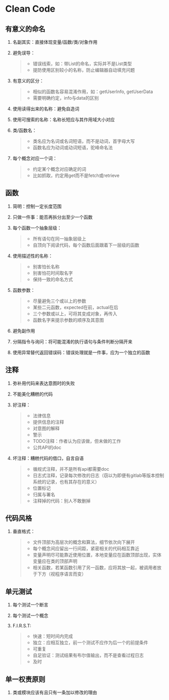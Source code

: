 # Clean Code

## 有意义的命名

1. 名副其实：直接体现变量/函数/类/对象作用

2. 避免误导：
   > * 错误线索，如：带List的命名，实际并不是List类型
   > * 提防使用区别较小的名称，防止编辑器自动填充问题

3. 有意义的区分：
   > * 相似的函数名容易混淆作用，如：getUserInfo, getUserData
   > * 需要明确约定，info与data的区别

4. 使用读得出来的名称：避免自造词

5. 使用可搜索的名称：名称长短应与其作用域大小对应

6. 类/函数名：
   > * 类名应为名词或名词短语，而不是动词，首字母大写
   > * 函数名应为动词或动词短语，驼峰命名法

7. 每个概念对应一个词：
   > * 约定某个概念对应确定的词
   > * 比如抓取，约定用get而不是fetch或retrieve

## 函数

1. 简明：控制一定长度范围

2. 只做一件事：能否再拆分出至少一个函数

3. 每个函数一个抽象层级：
   > * 所有语句在同一抽象层级上
   > * 自顶向下阅读代码，每个函数后面跟着下一层级的函数

4. 使用描述性的名称：
   > * 别害怕长名称
   > * 别害怕花时间取名字
   > * 保持一致的命名方式

5. 函数参数：
   > * 尽量避免三个或以上的参数
   > * 某些二元函数，expected在前，actual在后
   > * 三个参数或以上，可将其变成对象，再传入
   > * 函数名字来提示参数的顺序及其意图

6. 避免副作用

7. 分隔指令与询问：将可能混淆的执行语句与条件判断分隔开来

8. 使用异常替代返回错误码：错误处理就是一件事，应为一个独立的函数

## 注释

1. 弥补用代码来表达意图时的失败

2. 不能美化糟糕的代码

3. 好注释：
   > * 法律信息
   > * 提供信息的注释
   > * 对意图的解释
   > * 警示
   > * TODO注释：作者认为应该做，但未做的工作
   > * 公共API的doc

4. 坏注释：糟糕代码的借口，自言自语
   > * 循规式注释，并不是所有api都需要doc
   > * 日志式注释，记录每次修改的日志（窃以为即便有gitlab等版本控制系统的记录，也有其存在的意义）
   > * 位置标记
   > * 归属与署名
   > * 注释掉的代码：别人不敢删掉

## 代码风格

1. 垂直格式：
   > * 文件顶部为高层次的概念和算法，细节依次向下展开
   > * 每个概念间应留出一行间距，紧密相关的代码相互靠近
   > * 变量声明尽可能靠近使用位置，本地变量应在函数顶部出现，实体变量应在类的顶部声明
   > * 相关函数，若某函数引用了另一函数，应将其放一起，被调用者放于下方（视程序语言而变）

## 单元测试

1. 每个测试一个断言

2. 每个测试一个概念

3. F.I.R.S.T:
   > * 快速：短时间内完成
   > * 独立：应相互独立，前一个测试不应作为后一个的前提条件
   > * 可重复
   > * 自足验证：测试结果有布尔值输出，而不是查看过程日志
   > * 及时

## 单一权责原则

1.  类或模块应该有且只有一条加以修改的理由
